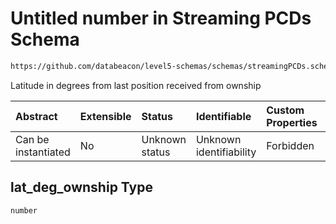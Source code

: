 # Untitled number in Streaming PCDs Schema

```txt
https://github.com/databeacon/level5-schemas/schemas/streamingPCDs.schema.json#/properties/lat_deg_ownship
```

Latitude in degrees from last position received from ownship

| Abstract            | Extensible | Status         | Identifiable            | Custom Properties | Additional Properties | Access Restrictions | Defined In                                                                                |
| :------------------ | :--------- | :------------- | :---------------------- | :---------------- | :-------------------- | :------------------ | :---------------------------------------------------------------------------------------- |
| Can be instantiated | No         | Unknown status | Unknown identifiability | Forbidden         | Allowed               | none                | [streamingPCDs.schema.json\*](../../out/streamingPCDs.schema.json "open original schema") |

## lat\_deg\_ownship Type

`number`
